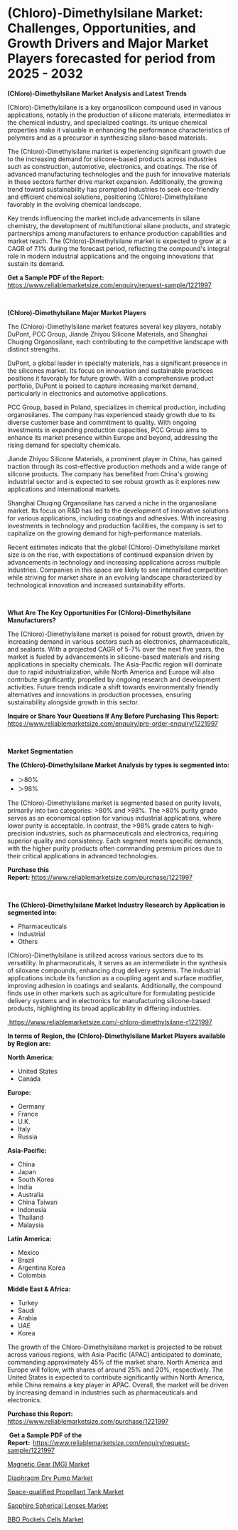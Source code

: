 <p><h1>(Chloro)-Dimethylsilane Market: Challenges, Opportunities, and Growth Drivers and Major Market Players forecasted for period from 2025 - 2032</h1></p><p><strong>(Chloro)-Dimethylsilane Market Analysis and Latest Trends</strong></p>
<p><p>(Chloro)-Dimethylsilane is a key organosilicon compound used in various applications, notably in the production of silicone materials, intermediates in the chemical industry, and specialized coatings. Its unique chemical properties make it valuable in enhancing the performance characteristics of polymers and as a precursor in synthesizing silane-based materials.</p><p>The (Chloro)-Dimethylsilane market is experiencing significant growth due to the increasing demand for silicone-based products across industries such as construction, automotive, electronics, and coatings. The rise of advanced manufacturing technologies and the push for innovative materials in these sectors further drive market expansion. Additionally, the growing trend toward sustainability has prompted industries to seek eco-friendly and efficient chemical solutions, positioning (Chloro)-Dimethylsilane favorably in the evolving chemical landscape.</p><p>Key trends influencing the market include advancements in silane chemistry, the development of multifunctional silane products, and strategic partnerships among manufacturers to enhance production capabilities and market reach. The (Chloro)-Dimethylsilane market is expected to grow at a CAGR of 7.1% during the forecast period, reflecting the compound's integral role in modern industrial applications and the ongoing innovations that sustain its demand.</p></p>
<p><strong>Get a Sample PDF of the Report:&nbsp;</strong> <a href="https://www.reliablemarketsize.com/enquiry/request-sample/1221997?utm_campaign=1991&utm_medium=2&utm_source=Github&utm_content=ia&utm_term=28022025&utm_id=chloro-dimethylsilane">https://www.reliablemarketsize.com/enquiry/request-sample/1221997</a></p>
<p>&nbsp;</p>
<p><strong>(Chloro)-Dimethylsilane Major Market Players</strong></p>
<p><p>The (Chloro)-Dimethylsilane market features several key players, notably DuPont, PCC Group, Jiande Zhiyou Silicone Materials, and Shanghai Chuqing Organosilane, each contributing to the competitive landscape with distinct strengths.</p><p>DuPont, a global leader in specialty materials, has a significant presence in the silicones market. Its focus on innovation and sustainable practices positions it favorably for future growth. With a comprehensive product portfolio, DuPont is poised to capture increasing market demand, particularly in electronics and automotive applications.</p><p>PCC Group, based in Poland, specializes in chemical production, including organosilanes. The company has experienced steady growth due to its diverse customer base and commitment to quality. With ongoing investments in expanding production capacities, PCC Group aims to enhance its market presence within Europe and beyond, addressing the rising demand for specialty chemicals.</p><p>Jiande Zhiyou Silicone Materials, a prominent player in China, has gained traction through its cost-effective production methods and a wide range of silicone products. The company has benefited from China's growing industrial sector and is expected to see robust growth as it explores new applications and international markets.</p><p>Shanghai Chuqing Organosilane has carved a niche in the organosilane market. Its focus on R&D has led to the development of innovative solutions for various applications, including coatings and adhesives. With increasing investments in technology and production facilities, the company is set to capitalize on the growing demand for high-performance materials.</p><p>Recent estimates indicate that the global (Chloro)-Dimethylsilane market size is on the rise, with expectations of continued expansion driven by advancements in technology and increasing applications across multiple industries. Companies in this space are likely to see intensified competition while striving for market share in an evolving landscape characterized by technological innovation and increased sustainability efforts.</p></p>
<p>&nbsp;</p>
<p><strong>What Are The Key Opportunities For (Chloro)-Dimethylsilane Manufacturers?</strong></p>
<p><p>The (Chloro)-Dimethylsilane market is poised for robust growth, driven by increasing demand in various sectors such as electronics, pharmaceuticals, and sealants. With a projected CAGR of 5-7% over the next five years, the market is fueled by advancements in silicone-based materials and rising applications in specialty chemicals. The Asia-Pacific region will dominate due to rapid industrialization, while North America and Europe will also contribute significantly, propelled by ongoing research and development activities. Future trends indicate a shift towards environmentally friendly alternatives and innovations in production processes, ensuring sustainability alongside growth in this sector.</p></p>
<p><strong>Inquire or Share Your Questions If Any Before Purchasing This Report:</strong> <a href="https://www.reliablemarketsize.com/enquiry/pre-order-enquiry/1221997?utm_campaign=1991&utm_medium=2&utm_source=Github&utm_content=ia&utm_term=28022025&utm_id=chloro-dimethylsilane">https://www.reliablemarketsize.com/enquiry/pre-order-enquiry/1221997</a></p>
<p>&nbsp;</p>
<p><strong>Market Segmentation</strong></p>
<p><strong>The (Chloro)-Dimethylsilane Market Analysis by types is segmented into:</strong></p>
<p><ul><li>＞80%</li><li>＞98%</li></ul></p>
<p><p>The (Chloro)-Dimethylsilane market is segmented based on purity levels, primarily into two categories: >80% and >98%. The >80% purity grade serves as an economical option for various industrial applications, where lower purity is acceptable. In contrast, the >98% grade caters to high-precision industries, such as pharmaceuticals and electronics, requiring superior quality and consistency. Each segment meets specific demands, with the higher purity products often commanding premium prices due to their critical applications in advanced technologies.</p></p>
<p><strong>Purchase this Report:&nbsp;</strong><a href="https://www.reliablemarketsize.com/purchase/1221997?utm_campaign=1991&utm_medium=2&utm_source=Github&utm_content=ia&utm_term=28022025&utm_id=chloro-dimethylsilane">https://www.reliablemarketsize.com/purchase/1221997</a></p>
<p>&nbsp;</p>
<p><strong>The (Chloro)-Dimethylsilane Market Industry Research by Application is segmented into:</strong></p>
<p><ul><li>Pharmaceuticals</li><li>Industrial</li><li>Others</li></ul></p>
<p><p>(Chloro)-Dimethylsilane is utilized across various sectors due to its versatility. In pharmaceuticals, it serves as an intermediate in the synthesis of siloxane compounds, enhancing drug delivery systems. The industrial applications include its function as a coupling agent and surface modifier, improving adhesion in coatings and sealants. Additionally, the compound finds use in other markets such as agriculture for formulating pesticide delivery systems and in electronics for manufacturing silicone-based products, highlighting its broad applicability in differing industries.</p></p>
<p><a href="https://www.reliablemarketsize.com/-chloro-dimethylsilane-r1221997?utm_campaign=1991&utm_medium=2&utm_source=Github&utm_content=ia&utm_term=28022025&utm_id=chloro-dimethylsilane">&nbsp;https://www.reliablemarketsize.com/-chloro-dimethylsilane-r1221997</a></p>
<p><strong>In terms of Region, the (Chloro)-Dimethylsilane Market Players available by Region are:</strong></p>
<p>
    <p> <strong> North America: </strong>
        <ul>
            <li>United States</li>
            <li>Canada</li>
        </ul>
        </p> 
    <p> <strong> Europe: </strong>
        <ul>
            <li>Germany</li>
            <li>France</li>
            <li>U.K.</li>
            <li>Italy</li>
            <li>Russia</li>
        </ul>
        </p> 
    <p> <strong> Asia-Pacific: </strong>
        <ul>
            <li>China</li>
            <li>Japan</li>
            <li>South Korea</li>
            <li>India</li>
            <li>Australia</li>
            <li>China Taiwan</li>
            <li>Indonesia</li>
            <li>Thailand</li>
            <li>Malaysia</li>
        </ul>
        </p> 
    <p> <strong> Latin America: </strong>
        <ul>
            <li>Mexico</li>
            <li>Brazil</li>
            <li>Argentina Korea</li>
            <li>Colombia</li>
        </ul>
        </p> 
    <p> <strong> Middle East & Africa: </strong>
        <ul>
            <li>Turkey</li>
            <li>Saudi</li>
            <li>Arabia</li>
            <li>UAE</li>
            <li>Korea</li>
        </ul>
    </p>
    </p>
<p><p>The growth of the Chloro-Dimethylsilane market is projected to be robust across various regions, with Asia-Pacific (APAC) anticipated to dominate, commanding approximately 45% of the market share. North America and Europe will follow, with shares of around 25% and 20%, respectively. The United States is expected to contribute significantly within North America, while China remains a key player in APAC. Overall, the market will be driven by increasing demand in industries such as pharmaceuticals and electronics.</p></p>
<p><strong>Purchase this Report: </strong><a href="https://www.reliablemarketsize.com/purchase/1221997?utm_campaign=1991&utm_medium=2&utm_source=Github&utm_content=ia&utm_term=28022025&utm_id=chloro-dimethylsilane">https://www.reliablemarketsize.com/purchase/1221997</a></p>
<p>&nbsp;<strong>Get a Sample PDF of the Report:&nbsp;&nbsp;</strong><a href="https://www.reliablemarketsize.com/enquiry/request-sample/1221997?utm_campaign=1991&utm_medium=2&utm_source=Github&utm_content=ia&utm_term=28022025&utm_id=chloro-dimethylsilane">https://www.reliablemarketsize.com/enquiry/request-sample/1221997</a></p>
<p><strong></strong></p>
<p><p><a href="https://github.com/shirleenfraker87/Market-Research-Report-List-1/blob/main/magnetic-gear-mg-market.md?utm_campaign=1991&utm_medium=2&utm_source=Github&utm_content=ia&utm_term=28022025&utm_id=chloro-dimethylsilane">Magnetic Gear (MG) Market</a></p><p><a href="https://github.com/mezokathleen834/Market-Research-Report-List-1/blob/main/diaphragm-dry-pump-market.md?utm_campaign=1991&utm_medium=2&utm_source=Github&utm_content=ia&utm_term=28022025&utm_id=chloro-dimethylsilane">Diaphragm Dry Pump Market</a></p><p><a href="https://github.com/norbeludie83/Market-Research-Report-List-1/blob/main/space-qualified-propellant-tank-market.md?utm_campaign=1991&utm_medium=2&utm_source=Github&utm_content=ia&utm_term=28022025&utm_id=chloro-dimethylsilane">Space-qualified Propellant Tank Market</a></p><p><a href="https://github.com/bholdsfofie/Market-Research-Report-List-1/blob/main/sapphire-spherical-lenses-market.md?utm_campaign=1991&utm_medium=2&utm_source=Github&utm_content=ia&utm_term=28022025&utm_id=chloro-dimethylsilane">Sapphire Spherical Lenses Market</a></p><p><a href="https://github.com/abedlagagica4/Market-Research-Report-List-1/blob/main/bbo-pockels-cells-market.md?utm_campaign=1991&utm_medium=2&utm_source=Github&utm_content=ia&utm_term=28022025&utm_id=chloro-dimethylsilane">BBO Pockels Cells Market</a></p></p>